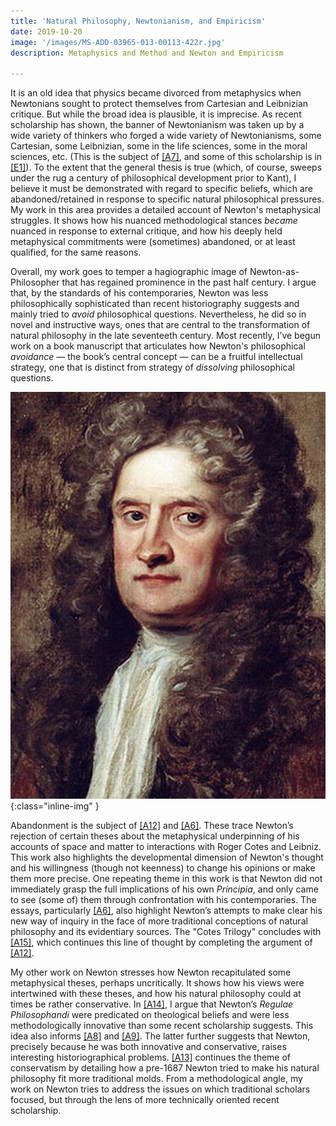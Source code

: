 ```yaml
---
title: 'Natural Philosophy, Newtonianism, and Empiricism'
date: 2019-10-20
image: '/images/MS-ADD-03965-013-00113-422r.jpg'
description: Metaphysics and Method and Newton and Empiricism

---
```


It is an old idea that physics became divorced from metaphysics when Newtonians sought to protect themselves from Cartesian and Leibnizian critique. But while the broad idea is plausible, it is imprecise. As recent scholarship has shown, the banner of Newtonianism was taken up by a wide variety of thinkers who forged a wide variety of Newtonianisms, some Cartesian, some Leibnizian, some in the life sciences, some in the moral sciences, etc. (This is the subject of [[A7]](/publications/#biener2013a-anchor "Newton and Empiricism - Introduction"), and some of this scholarship is in [[E1]](/publications/#Biener2014a-anchor "Newton and Empiricism")). To the extent that the general thesis is true (which, of course, sweeps under the rug a century of philosophical development prior to Kant), I believe it must be demonstrated with regard to specific beliefs, which are abandoned/retained in response to specific natural philosophical pressures. My work in this area provides a detailed account of Newton's metaphysical struggles. It shows how his nuanced methodological stances *became* nuanced in response to external critique, and how his deeply held metaphysical commitments were (sometimes) abandoned, or at least qualified, for the same reasons.

Overall, my work goes to temper a hagiographic image of Newton-as-Philosopher that has regained prominence in the past half century. I argue that, by the standards of his contemporaries, Newton was less philosophically sophisticated than recent historiography suggests and mainly tried to *avoid* philosophical questions. Nevertheless, he did so in novel and instructive ways, ones that are central to the transformation of natural philosophy in the late seventeeth century.  Most recently, I’ve begun work on a book manuscript that articulates how Newton's philosophical *avoidance* — the book’s central concept — can be a fruitful intellectual strategy, one that is distinct from  strategy of *dissolving* philosophical questions.


![Isaac Newton](/images/newton_portrait.jpg){:class="inline-img" } 

Abandonment is the subject of [[A12]](/publications/#Biener2017b-anchor "De Grav Reconsidered") and [[A6]](/publications/#Biener2012-anchor "Cotes Queries"). These trace Newton’s rejection of certain theses about the metaphysical underpinning of his accounts of space and matter to interactions with Roger Cotes and Leibniz. This work also highlights the developmental dimension of Newton's thought and his willingness (though not keenness) to change his opinions or make them more precise. One repeating theme in this work is that Newton did not immediately grasp the full implications of his own *Principia*, and only came to see (some of) them through confrontation with his contemporaries. The essays, particularly [[A6]](/publications/#Biener2012-anchor "Cotes Queries"), also highlight Newton’s attempts to make clear his new way of inquiry in the face of more traditional conceptions of natural philosophy and its evidentiary sources. The "Cotes Trilogy" concludes with [[A15]](/publications/#Biener2020a-anchor "Definition more Geometrarum"), which continues this line of thought by completing the argument of [[A12]](/publications/#Biener2017b-anchor "De Grav Reconsidered").

My other work on Newton stresses how Newton recapitulated some metaphysical theses, perhaps uncritically. It shows how his views were intertwined with these theses, and how his natural philosophy could at times be rather conservative. In [[A14]](/publications/#Biener2018a-anchor "Regulae Philosophandi"), I argue that Newton’s *Regulae Philosophandi* were predicated on theological beliefs and were less methodologically innovative than some recent scholarship suggests. This idea also informs [[A8]](/publications/#Biener2016b-anchor "The Idea of Exegetical Success") and [[A9]](/publications/#Biener2016c-anchor "Issac Newton (1642–1727)"). The latter further suggests that Newton, precisely because he was both innovative and conservative, raises interesting historiographical problems. [[A13]](/publications/#Biener2017a-anchor "The Certainty, Modality, and Grounding of Newton's Laws") continues the theme of conservatism by detailing how a pre-1687 Newton tried to make his natural philosophy fit more traditional molds. From a methodological angle, my work on Newton tries to address the issues on which traditional scholars focused, but through the lens of more technically oriented recent scholarship.
